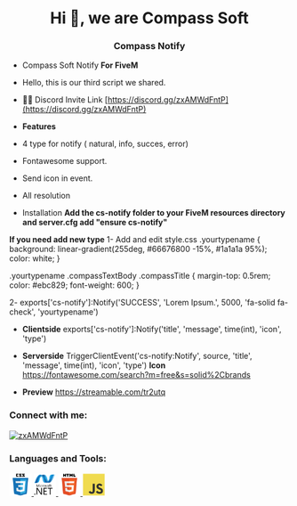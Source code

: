 <h1 align="center">Hi 👋, we are Compass Soft</h1>
<h3 align="center">Compass Notify</h3>

- Compass Soft Notify **For FiveM**

- Hello, this is our third script we shared.

- 👨‍💻 Discord Invite Link [https://discord.gg/zxAMWdFntP](https://discord.gg/zxAMWdFntP)

- **Features**
- 4 type for notify ( natural, info, succes, error)
- Fontawesome support.
- Send icon in event.
- All resolution

- Installation **Add the cs-notify folder to your FiveM resources directory and server.cfg add "ensure cs-notify"**


**If you need add new type**
1- Add and edit style.css
.yourtypename {
    background: linear-gradient(255deg, #66676800 -15%, #1a1a1a 95%);
    color: white;
}

.yourtypename .compassTextBody .compassTitle {
    margin-top: 0.5rem;
    color: #ebc829;
    font-weight: 600;
}

2- exports['cs-notify']:Notify('SUCCESS', 'Lorem Ipsum.', 5000, 'fa-solid fa-check', 'yourtypename')

- **Clientside**
exports['cs-notify']:Notify('title', 'message', time(int), 'icon', 'type')

- **Serverside**
TriggerClientEvent('cs-notify:Notify', source, 'title', 'message', time(int), 'icon', 'type')
**Icon**
https://fontawesome.com/search?m=free&s=solid%2Cbrands

- **Preview**
https://streamable.com/tr2utq


<h3 align="left">Connect with me:</h3>
<p align="left">
<a href="https://discord.gg/zxAMWdFntP" target="blank"><img align="center" src="https://raw.githubusercontent.com/rahuldkjain/github-profile-readme-generator/master/src/images/icons/Social/discord.svg" alt="zxAMWdFntP" height="30" width="40" /></a>
</p>

<h3 align="left">Languages and Tools:</h3>
<p align="left"> <a href="https://www.w3schools.com/css/" target="_blank" rel="noreferrer"> <img src="https://raw.githubusercontent.com/devicons/devicon/master/icons/css3/css3-original-wordmark.svg" alt="css3" width="40" height="40"/> </a> <a href="https://dotnet.microsoft.com/" target="_blank" rel="noreferrer"> <img src="https://raw.githubusercontent.com/devicons/devicon/master/icons/dot-net/dot-net-original-wordmark.svg" alt="dotnet" width="40" height="40"/> </a> <a href="https://www.w3.org/html/" target="_blank" rel="noreferrer"> <img src="https://raw.githubusercontent.com/devicons/devicon/master/icons/html5/html5-original-wordmark.svg" alt="html5" width="40" height="40"/> </a> <a href="https://developer.mozilla.org/en-US/docs/Web/JavaScript" target="_blank" rel="noreferrer"> <img src="https://raw.githubusercontent.com/devicons/devicon/master/icons/javascript/javascript-original.svg" alt="javascript" width="40" height="40"/> </a> </p>

